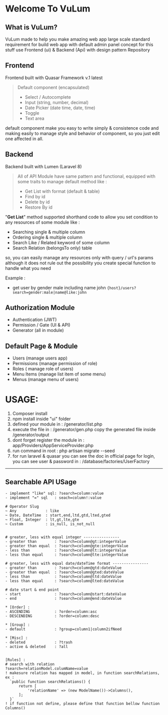 # Welcome To VuLum

## What is VuLum?

VuLum made to help you make amazing web app large scale standard requirement for build web app with default admin panel concept for this stuff use Frontend \(ui\) & Backend \(Api\) with design pattern Repository

## **Frontend**

Frontend built with Quasar Framework v.1 latest

> Default component \(encapsulated\)
>
> * Select / Autocomplete
> * Input \(string, number, decimal\)
> * Date Picker \(date time, date, time\)
> * Toggle
> * Text area



default component make you easy to write simply & consistence code and making easily to manage style and behavior of component, so you just edit one affected in all.


## Backend

Backend built with Lumen \(Laravel 8\)

> All of API Module have same pattern and functional, equipped with some traits to manage default method like :
>
> * Get List with format \(default & table\)
> * Find by id
> * Delete by id
> * Restore By id

"**Get List**" method supported shorthand code to allow you set condition to any resources of some module like :

* Searching single & multiple column
* Ordering single & multiple column
* Search Like / Related keyword of some column
* Search Relation \(belongsTo only\) table


so, you can easily manage any resources only with query / url's params although it does not rule out the possibility you create special function to handle what you need

Example :
- get user by gender male including name john
```{host}/users?search=gender:male|name@like:john```


## Authorization Module

* Authentication \(JWT\)
* Permission / Gate \(UI & API\)
* Generator \(all in module\)

## Default Page & Module

* Users \(manage users app\)
* Permissions \(manage permission of role\)
* Roles \( manage role of users\)
* Menu Items \(manage list item of some menu\)
* Menus \(manage menu of users\)



# USAGE: 
1. Composer install
2. npm install inside "ui" folder
3. defined your module in : /generator/list.php
4. execute the file in : /generator/gen.php
   copy the generated file inside /generator/output
5. dont forget register the module in : app/Providers/AppServiceProvider.php
6. run command in root : php artisan migrate --seed
7. for run laravel & quasar you can see the doc in official page
for login, you can see user & password in : /database/factories/UserFactory

---

## Searchable API USage

    - implement "like" sql: ?search=column:value
    - implement "=" sql   : seach=column!:value

    # Operator Slug
    ~ Any             : like
    ~ Date, DateTime  : start,end,ltd,gtd,lted,gted
    ~ Float, Integer  : lt,gt,lte,gte
    ~ Custom          : is_null, is_not_null


    # greater, less with equal integer ----------------
    - greater than        : ?search=column@gt:integerValue
    - greater than equal  : ?search=column@gte:integerValue
    - less than           : ?search=column@lt:integerValue
    - less than equal     : ?search=column@lte:integerValue

    # greater, less with equal date/dateTime format ----------------
    - greater than        : ?search=column@gtd:dateValue 
    - greater than equal  : ?search=column@gted:dateValue
    - less than           : ?search=column@ltd:dateValue 
    - less than equal     : ?search=column@lted:dateValue 

    # date start & end point
    - start               : ?search=column@start:dateValue 
    - end                 : ?search=column@end:dateValue 

    * [Order] :
    - ASCENDING           : ?order=column:asc
    - DESCENDING          : ?order=column:desc

    * [Group] :
    - default             : ?group=column1|column2ifNeed

    * [Misc] :
    - deleted             : ?trash
    - active & deleted    : ?all


    [Rules] :
    # search with relation
    ?search=relationModel.columName=value
    ! makesure relation has mapped in model, in function searchRelations, ex :
      `public function searchRelations() {
          return [
              'relationName' => (new ModelName())->Columns(),
          ];
      }`
    ! if function not define, please define that function bellow function Columns()

